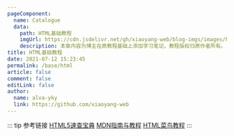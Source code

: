 ```yaml
---
pageComponent:
  name: Catalogue
  data:
    path: HTML基础教程
    imgUrl: https://cdn.jsdelivr.net/gh/xiaoyang-web/blog-imgs/images/html.png
    description: 本章内容为博主在原教程基础上添加学习笔记，教程版权归原作者所有。
title: HTML基础教程
date: 2021-07-12 15:23:45
permalink: /base/html
article: false
comment: false
editLink: false
author:
  name: alva-yky
  link: https://github.com/xiaoyang-web
---
```

::: tip 参考链接
[HTML5速查宝典](https://man.ilovefishc.com/html5)
<el-divider direction="vertical"></el-divider>
[MDN指南与教程](https://developer.mozilla.org/zh-CN/docs/Learn/HTML)
<el-divider direction="vertical"></el-divider>
[HTML菜鸟教程](https://www.runoob.com/html)
:::